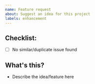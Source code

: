 ```yaml
---
name: Feature request
about: Suggest an idea for this project
labels: enhancement
---
```


## Checklist:

- [ ] No similar/duplicate issue found

## What's this?

- Describe the idea/feature here
